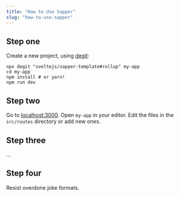 ```yaml
---
title: "How to Use Sapper"
slug: "how-to-use-sapper"
---
```


<h2>Step one</h2>
<p>Create a new project, using <a href='https://github.com/Rich-Harris/degit'>degit</a>:</p>

<pre><code>npx degit "sveltejs/sapper-template#rollup" my-app
cd my-app
npm install # or yarn!
npm run dev
</code></pre>

<h2>Step two</h2>
<p>Go to <a href='http://localhost:3000'>localhost:3000</a>. Open <code>my-app</code> in your editor. Edit the files in the <code>src/routes</code> directory or add new ones.</p>

<h2>Step three</h2>
<p>...</p>

<h2>Step four</h2>
<p>Resist overdone joke formats.</p>
